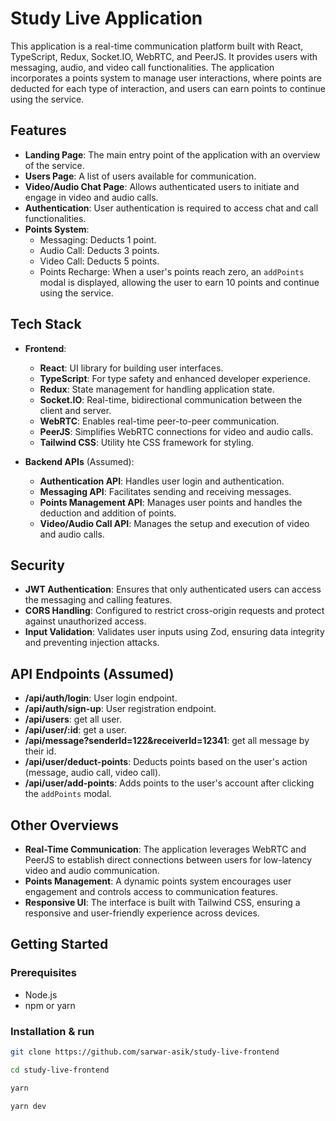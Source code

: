 # Study Live Application



This application is a real-time communication platform built with React, TypeScript, Redux, Socket.IO, WebRTC, and PeerJS. It provides users with messaging, audio, and video call functionalities. The application incorporates a points system to manage user interactions, where points are deducted for each type of interaction, and users can earn points to continue using the service.

## Features

- **Landing Page**: The main entry point of the application with an overview of the service.
- **Users Page**: A list of users available for communication.
- **Video/Audio Chat Page**: Allows authenticated users to initiate and engage in video and audio calls.
- **Authentication**: User authentication is required to access chat and call functionalities.
- **Points System**:
  - Messaging: Deducts 1 point.
  - Audio Call: Deducts 3 points.
  - Video Call: Deducts 5 points.
  - Points Recharge: When a user's points reach zero, an `addPoints` modal is displayed, allowing the user to earn 10 points and continue using the service.

## Tech Stack

- **Frontend**:
  - **React**: UI library for building user interfaces.
  - **TypeScript**: For type safety and enhanced developer experience.
  - **Redux**: State management for handling application state.
  - **Socket.IO**: Real-time, bidirectional communication between the client and server.
  - **WebRTC**: Enables real-time peer-to-peer communication.
  - **PeerJS**: Simplifies WebRTC connections for video and audio calls.
  - **Tailwind CSS**: Utility hte CSS framework for styling.

- **Backend APIs** (Assumed):
  - **Authentication API**: Handles user login and authentication.
  - **Messaging API**: Facilitates sending and receiving messages.
  - **Points Management API**: Manages user points and handles the deduction and addition of points.
  - **Video/Audio Call API**: Manages the setup and execution of video and audio calls.

## Security

- **JWT Authentication**: Ensures that only authenticated users can access the messaging and calling features.
- **CORS Handling**: Configured to restrict cross-origin requests and protect against unauthorized access.
- **Input Validation**: Validates user inputs using Zod, ensuring data integrity and preventing injection attacks.

## API Endpoints (Assumed)

- **/api/auth/login**: User login endpoint.
- **/api/auth/sign-up**: User registration endpoint.
- **/api/users**: get all user.
- **/api/user/:id**: get a user.
- **/api/message?senderId=122&receiverId=12341**: get all message by their id.
- **/api/user/deduct-points**: Deducts points based on the user's action (message, audio call, video call).
- **/api/user/add-points**: Adds points to the user's account after clicking the `addPoints` modal.

## Other Overviews

- **Real-Time Communication**: The application leverages WebRTC and PeerJS to establish direct connections between users for low-latency video and audio communication.
- **Points Management**: A dynamic points system encourages user engagement and controls access to communication features.
- **Responsive UI**: The interface is built with Tailwind CSS, ensuring a responsive and user-friendly experience across devices.

## Getting Started

### Prerequisites

- Node.js
- npm or yarn

### Installation & run

```bash
git clone https://github.com/sarwar-asik/study-live-frontend

cd study-live-frontend

yarn 

yarn dev

```
